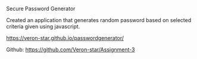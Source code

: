 Secure Password Generator

Created an application that generates random password based on selected criteria given using javascript. 


https://veron-star.github.io/passwordgenerator/


Github:
https://github.com/Veron-star/Assignment-3







